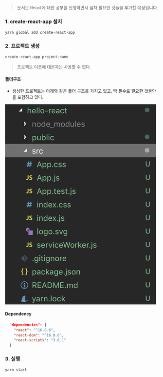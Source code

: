 > 문서는 React에 대한 공부를 진행하면서 점차 필요한 것들을 추가할 예정입니다.


### 1. create-react-app 설치

```bash
yarn global add create-react-app
```

### 2. 프로젝트 생성

```bash
create-react-app project-name
```
> 프로젝트 이름에 대문자는 사용할 수 없다.

#### 폴더구조

- 생성한 프로젝트는 아래와 같은 폴더 구조를 가지고 있고, 딱 필수로 필요한 것들만을 포함하고 있다.

![Alt 폴더구조](./img/create-react-app1.png)

#### Dependency

```json
  "dependencies": {
    "react": "^16.8.6",
    "react-dom": "^16.8.6",
    "react-scripts": "3.0.1"
  }
```

### 3. 실행

```bash
yarn start
```
